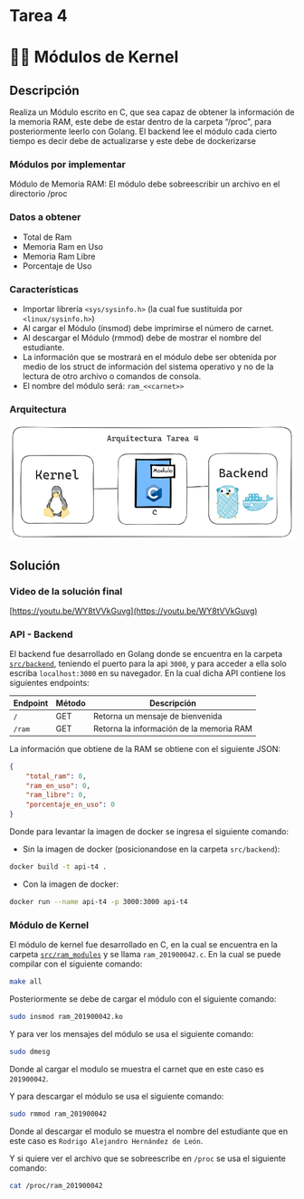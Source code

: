 # Tarea 4

# 🧑‍💻 Módulos de Kernel

## Descripción

Realiza un Módulo escrito en C, que sea capaz de obtener la información de la
memoria RAM, este debe de estar dentro de la carpeta “/proc”, para posteriormente
leerlo con Golang. El backend lee el módulo cada cierto tiempo es decir debe de
actualizarse y este debe de dockerizarse

### Módulos por implementar

Módulo de Memoria RAM: El módulo debe sobreescribir un archivo en el directorio
/proc

### Datos a obtener
- Total de Ram
- Memoria Ram en Uso
- Memoria Ram Libre
- Porcentaje de Uso

### Características
- Importar librería `<sys/sysinfo.h>` (la cual fue sustituida por `<linux/sysinfo.h>`)
- Al cargar el Módulo (insmod) debe imprimirse el número de carnet.
- Al descargar el Módulo (rmmod) debe de mostrar el nombre del estudiante.
- La información que se mostrará en el módulo debe ser obtenida por medio de
los struct de información del sistema operativo y no de la lectura de otro
archivo o comandos de consola.
- El nombre del módulo será: `ram_<<carnet>>`

### Arquitectura

![Arquitectura](./images/image1.png)

## Solución

### Video de la solución final

[https://youtu.be/WY8tVVkGuvg](https://youtu.be/WY8tVVkGuvg)

### API - Backend

El backend fue desarrollado en Golang donde se encuentra en la carpeta [`src/backend`](./src/backend/), teniendo el puerto para la api `3000`, y para acceder a ella solo escriba `localhost:3000` en su navegador. En la cual dicha API contiene los siguientes endpoints:

| Endpoint | Método | Descripción |
| --- | --- | --- |
| `/`   | GET | Retorna un mensaje de bienvenida |
| `/ram` | GET | Retorna la información de la memoria RAM |

La información que obtiene de la RAM se obtiene con el siguiente JSON:
```json
{
    "total_ram": 0,
    "ram_en_uso": 0,
    "ram_libre": 0,
    "porcentaje_en_uso": 0
}
```
Donde para levantar la imagen de docker se ingresa el siguiente comando:

- Sin la imagen de docker (posicionandose en la carpeta `src/backend`):
```bash
docker build -t api-t4 .
```
- Con la imagen de docker:
```bash
docker run --name api-t4 -p 3000:3000 api-t4
```

### Módulo de Kernel

El módulo de kernel fue desarrollado en C, en la cual se encuentra en la carpeta [`src/ram_modules`](./src/ram_modules/) y se llama `ram_201900042.c`. En la cual se puede compilar con el siguiente comando:

```bash
make all
```

Posteriormente se debe de cargar el módulo con el siguiente comando:

```bash
sudo insmod ram_201900042.ko
```

Y para ver los mensajes del módulo se usa el siguiente comando:

```bash
sudo dmesg
```

Donde al cargar el modulo se muestra el carnet que en este caso es `201900042`.

Y para descargar el módulo se usa el siguiente comando:

```bash
sudo rmmod ram_201900042
```

Donde al descargar el modulo se muestra el nombre del estudiante que en este caso es `Rodrigo Alejandro Hernández de León`.

Y si quiere ver el archivo que se sobreescribe en `/proc` se usa el siguiente comando:

```bash
cat /proc/ram_201900042
```





